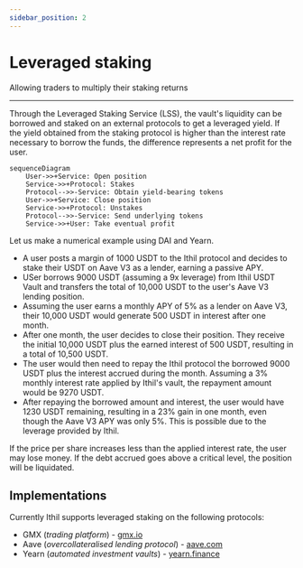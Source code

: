 ```yaml
---
sidebar_position: 2
---
```


# Leveraged staking
Allowing traders to multiply their staking returns

---

Through the Leveraged Staking Service (LSS), the vault's liquidity can be borrowed and staked on an external protocols to get a leveraged yield. If the yield obtained from the staking protocol is higher than the interest rate necessary to borrow the funds, the difference represents a net profit for the user.

```mermaid
sequenceDiagram
    User->>+Service: Open position
    Service->>+Protocol: Stakes
    Protocol-->>-Service: Obtain yield-bearing tokens
    User->>+Service: Close position
    Service->>+Protocol: Unstakes
    Protocol-->>-Service: Send underlying tokens
    Service->>+User: Take eventual profit
```

Let us make a numerical example using DAI and Yearn.

- A user posts a margin of 1000 USDT to the Ithil protocol and decides to stake their USDT on Aave V3 as a lender, earning a passive APY.
- USer borrows 9000 USDT (assuming a 9x leverage) from Ithil USDT Vault and transfers the total of 10,000 USDT to the user's Aave V3 lending position.
- Assuming the user earns a monthly APY of 5% as a lender on Aave V3, their 10,000 USDT would generate 500 USDT in interest after one month.
- After one month, the user decides to close their position. They receive the initial 10,000 USDT plus the earned interest of 500 USDT, resulting in a total of 10,500 USDT.
- The user would then need to repay the Ithil protocol the borrowed 9000 USDT plus the interest accrued during the month. Assuming a 3% monthly interest rate applied by Ithil's vault, the repayment amount would be 9270 USDT.
- After repaying the borrowed amount and interest, the user would have 1230 USDT remaining, resulting in a 23% gain in one month, even though the Aave V3 APY was only 5%. This is possible due to the leverage provided by Ithil.

If the price per share increases less than the applied interest rate, the user may lose money.
If the debt accrued goes above a critical level, the position will be liquidated.

## Implementations
Currently Ithil supports leveraged staking on the following protocols:
* GMX (*trading platform*) - [gmx.io](https://gmx.io)
* Aave (*overcollateralised lending protocol*) - [aave.com](https://aave.com)
* Yearn (*automated investment vaults*) - [yearn.finance](https://yearn.finance)
